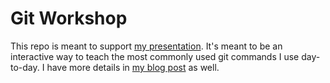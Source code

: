 # Git Workshop

This repo is meant to support [my presentation](https://docs.google.com/presentation/d/1Cc5GxL9xJPmV5BQ2e5hGn61r1kIjfwTPpVF0GwUROjs/edit?usp=sharing). It's meant to be an interactive way to teach the most commonly used git commands I use day-to-day. I have more details in [my blog post]() as well.

<!--EGG: Congrats! You've found an egg! Tell me your favorite egg dish in the Zoom chat.>